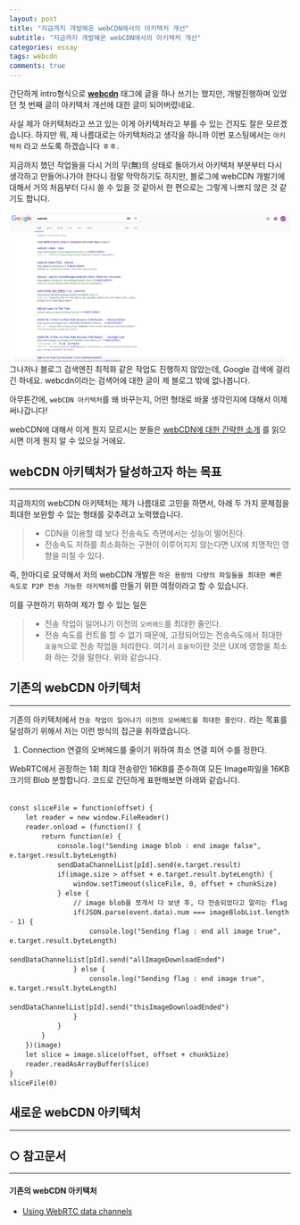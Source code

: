 ```yaml
---
layout: post
title: "지금까지 개발해온 webCDN에서의 아키텍처 개선"
subtitle: "지금까지 개발해온 webCDN에서의 아키텍처 개선"
categories: essay
tags: webcdn
comments: true
---
```


간단하게 intro형식으로 [**webcdn**](https://twice154.github.io/tag/essay-webcdn/) 태그에 글을 하나 쓰기는 했지만, 개발진행하며 있었던 첫 번째 글이 아키텍처 개선에 대한 글이 되어버렸네요.

사실 제가 아키텍처라고 쓰고 있는 이게 아키텍처라고 부를 수 있는 건지도 잘은 모르겠습니다.
하지만 뭐, 제 나름대로는 아키텍처라고 생각을 하니까 이번 포스팅에서는 `아키텍처` 라고 쓰도록 하겠습니다 ㅎㅎ.

지금까지 했던 작업들을 다시 거의 무(無)의 상태로 돌아가서 아키텍처 부분부터 다시 생각하고 만들어나가야 한다니 정말 막막하기도 하지만, 블로그에 webCDN 개발기에 대해서 거의 처음부터 다시 쓸 수 있을 것 같아서 한 편으로는 그렇게 나쁘지 않은 것 같기도 합니다.

![webcdn-google-search](/assets/img/20180928/webcdn-google-search.png)
그나저나 블로그 검색엔진 최적화 같은 작업도 진행하지 않았는데, Google 검색에 걸리긴 하네요. webcdn이라는 검색어에 대한 글이 제 블로그 밖에 없나봅니다.

아무튼간에, `webCDN 아키텍처`를 왜 바꾸는지, 어떤 형태로 바꿀 생각인지에 대해서 이제 써나갑니다!

webCDN에 대해서 이게 뭔지 모르시는 분들은 [webCDN에 대한 간략한 소개](https://twice154.github.io/essay/2018/09/19/webcdn-intro/) 를 읽으시면 이게 뭔지 알 수 있으실 거에요.

## webCDN 아키텍처가 달성하고자 하는 목표
****
지금까지의 webCDN 아키텍처는 제가 나름대로 고민을 하면서, 아래 두 가지 문제점을 최대한 보완할 수 있는 형태를 갖추려고 노력했습니다.

> - CDN을 이용할 떄 보다 전송속도 측면에서는 성능이 떨어진다.
> - 전송속도 저하를 최소화하는 구현이 이루어지지 않는다면 UX에 치명적인 영향을 미칠 수 있다.

즉, 한마디로 요약해서 저의 webCDN 개발은 `작은 용량의 다량의 파일들을 최대한 빠른 속도로 P2P 전송 가능한 아키텍처`를 만들기 위한 여정이라고 할 수 있습니다.

이를 구현하기 위하여 제가 할 수 있는 일은 
> - 전송 작업이 일어나기 이전의 `오버헤드`를 최대한 줄인다.
> - 전송 속도를 컨트롤 할 수 없기 때문에, 고정되어있는 전송속도에서 최대한 `효율적`으로 전송 작업을 처리한다. 여기서 `효율적`이란 것은 UX에 영향을 최소화 하는 것을 말한다.
위와 같습니다.

## 기존의 webCDN 아키텍처
****
기존의 아키텍처에서 `전송 작업이 일어나기 이전의 오버헤드를 최대한 줄인다.` 라는 목표를 달성하기 위해서 저는 이런 방식의 접근을 취하였습니다.

1. Connection 연결의 오버헤드를 줄이기 위하여 최소 연결 피어 수를 정한다.

WebRTC에서 권장하는 1회 최대 전송량인 16KB를 준수하여 모든 Image파일을 16KB 크기의 Blob 분할합니다.
코드로 간단하게 표현해보면 아래와 같습니다.

<code>
const sliceFile = function(offset) {
    let reader = new window.FileReader()
    reader.onload = (function() {
        return function(e) {
            console.log("Sending image blob : end image false", e.target.result.byteLength)
            sendDataChannelList[pId].send(e.target.result)
            if(image.size > offset + e.target.result.byteLength) {
                window.setTimeout(sliceFile, 0, offset + chunkSize)
            } else {
                // image blob을 쪼개서 다 보낸 후, 다 전송되었다고 알리는 flag
                if(JSON.parse(event.data).num === imageBlobList.length - 1) {
                    console.log("Sending flag : end all image true", e.target.result.byteLength)
                    sendDataChannelList[pId].send("allImageDownloadEnded")
                } else {
                    console.log("Sending flag : end image true", e.target.result.byteLength)
                    sendDataChannelList[pId].send("thisImageDownloadEnded")
                }
            }
        }
    })(image)
    let slice = image.slice(offset, offset + chunkSize)
    reader.readAsArrayBuffer(slice)
}
sliceFile(0)
</code>

## 새로운 webCDN 아키텍처
****


## ○ 참고문서
****
#### 기존의 webCDN 아키텍처
* [Using WebRTC data channels](https://developer.mozilla.org/en-US/docs/Web/API/WebRTC_API/Using_data_channels#Understanding_message_size_limits)